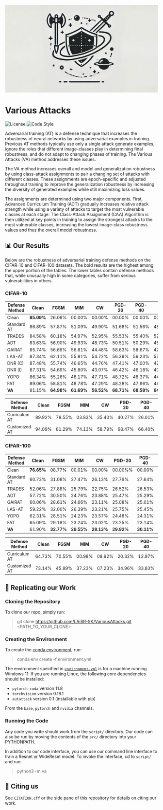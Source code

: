 ![](asset/repo/image/banner.webp)
# Various Attacks
![License](https://img.shields.io/github/license/LAiSR-SK/VariousAttacks) ![Code Style](https://img.shields.io/badge/code_style-Ruff-orange)

Adversarial training (AT) is a defense technique that increases the robustness of neural networks by using adversarial examples in training. Previous AT methods typically use only a single attack generate examples, ignore the roles that different image-classes play in determining final robustness, and do not adapt to changing phases of training. The Various Attacks (VA) method addresses these issues.

The VA method increases overall and model and generalization robustness by using class-attack assignments to pair a changing set of attacks with different classes. These assignments are epoch-specific and adjusted throughout training to improve the generalization robustness by increasing the diversity of generated examples while still maximizing loss values. 

The assignments are determined using two major components. First, Advanced Curriculum Training (ACT) gradually increases relative attack strength while using a variety of attacks to target the most vulnerable classes at each stage. The Class-Attack Assignment (CAA) Algorithm is then utilized at key points in training to assign the strongest attacks to the most vulnerable classes, increasing the lowest image-class robustness values and thus the overall model robustness. 

## 📊 Our Results
Below are the robustness of adversarial training defense methods on the CIFAR-10 and CIFAR-100 datasets. The bold results are the highest among the upper portion of the tables. The lower tables contain defense methods that, while unusually high in some categories, suffer from serious vulnerabilities in others.

<!--TODO: Is there a reason the original tables were formatted with a * for "better than the majority of other methods"? This seems like a strange way to present results -->
### CIFAR-10
| Defense Method| Clean     | FGSM      | MIM       | CW        | PGD-20    | PGD-40    | AA        |
|---------------|-----------|-----------|-----------|-----------|-----------|-----------|-----------|
| Clean         | **95.09%**| 26.08%    | 00.00%    | 00.00%    | 00.00%    | 00.00%    | 00.00%    |
| Standard AT   | 86.89%    | 57.87%    | 51.09%    | 49.90%    | 51.68%    | 51.56%    | 48.32%    |
| TRADES        | 84.58%    | 60.18%    | 54.97%    | 52.95%    | 55.53%    | 55.40%    | 52.02%    |
| ADT           | 83.63%    | 56.90%    | 49.93%    | 48.73%    | 50.51%    | 50.29%    | 45.98%    |
| GAIRAT        | 85.74%    | 56.69%    | 56.81%    | 44.48%    | 58.63%    | 58.67%    | 42.48%    |
| LAS-AT        | 87.34%    | 62.11%    | 55.81%    | 54.72%    | 56.39%    | 56.23%    | 53.03%    |
| DNR (C)       | 87.48%    | 55.74%    | 46.65%    | 44.76%    | 47.41%    | 47.00%    | 42.40%    |
| DNR (I)       | 87.31%    | 54.69%    | 45.80%    | 43.07%    | 46.42%    | 46.18%    | 40.97%    |
| YOPO          | 86.34%    | 55.26%    | 48.17%    | 47.71%    | 48.72%    | 48.37%    | 44.93%    |
| FAT           | 89.06%    | 58.81%    | 48.78%    | 47.29%    | 48.28%    | 47.96%    | 44.42%    |
| **VA**        | 91.15%    | **64.98%**| **61.69%**| **56.52%**| **68.71%**|**68.58%** | **64.74%**|

| Defense Method| Clean     | FGSM      | MIM       | CW        | PGD-20    | PGD-40    | AA        |
|---------------|-----------|-----------|-----------|-----------|-----------|-----------|-----------|
| Curriculum AT | 89.92%    | 78.55%    | 03.83%    | 35.40%    | 40.27%    | 26.01%    | 00.14%    |
| Customized AT | 94.09%    | 81.29%    | 74.13%    | 58.79%    | 68.47%    | 66.40%    | 21.68%    |

### CIFAR-100
| Defense Method| Clean     | FGSM      | MIM       | CW        | PGD-20    | PGD-40    | AA        |
|---------------|-----------|-----------|-----------|-----------|-----------|-----------|-----------|
| Clean         | **76.65%**| 08.77%    | 00.01%    | 00.00%    | 00.00%%   | 00.00%    | 00.00%    |
| Standard AT   | 60.73%    | 31.08%    | 27.47%    | 26.13%    | 27.79%    | 27.64%    | 24.90%    |
| TRADES        | 52.06%    | 27.88%    | 25.79%    | 22.75%    | 26.52%    | 26.53%    | 21.93%    |
| ADT           | 57.72%    | 30.50%    | 24.76%    | 23.88%    | 25.47%    | 25.29%    | 21.53%    |
| GAIRAT        | 60.06%    | 28.61%    | 24.66%    | 23.11%    | 25.08%    | 25.01%    | 21.28%    |
| LAS-AT        | 59.22%    | 32.00%    | 26.39%    | 23.21%    | 25.75%    | 25.45%    | 21.96%    |
| YOPO          | 62.31%    | 28.51%    | 24.23%    | 23.57%    | 24.48%    | 24.31%    | 21.37%    |
| FAT           | 65.09%    | 29.18%    | 23.24%    | 23.02%    | 23.25%    | 23.14%    | 21.44%    |
| **VA**        | 61.90%    | **32.77%**| **29.55%**| **28.13%**| **29.92%**| **30.11%**| **25.93%**|

| Defense Method| Clean     | FGSM      | MIM       | CW        | PGD-20    | PGD-40    | AA        |
|---------------|-----------|-----------|-----------|-----------|-----------|-----------|-----------|
| Curriculum AT | 64.73%    | 70.55%    | 00.98%    | 08.92%    | 20.32%    | 12.97%    | 00.03%    |
| Customized AT | 73.14%    | 45.99%    | 37.23%    | 07.23%    | 34.96%    | 33.83%    | 11.59%    |

## 🔬 Replicating our Work
### Cloning the Repository
To clone our repo, simply run:
> git clone https://github.com/LAiSR-SK/VariousAttacks.git <PATH_TO_YOUR_CLONE>

### Creating the Environment
To create the [conda environment](https://conda.io/projects/conda/en/latest/user-guide/getting-started.html), run:
> conda env create -f environment.yml

The environment specified in [`environment.yml`](environment.yml) is for a machine running Windows 11. If you are running Linux, the following core dependencies should be installed:
- `pytorch-cuda` version 11.8
- `torchvision` version 0.16.1
- `autattack` version 0.1 (installable with pip)

From the `base`, `pytorch` and `nvidia` channels.

### Running the Code
Any code you write should work from the `script/` directory. Our code can also be run by moving the contents of the `src/` directory into your PYTHONPATH.

In addition to our code interface, you can use our command line interface to train a Resnet or WideReset model. To invoke the interface, cd to `script/` and run:
> python3 -m va

## 📝 Citing us
See [`CITATION.cff`](CITATION.cff) or the side pane of this repository for details on citing our work.
